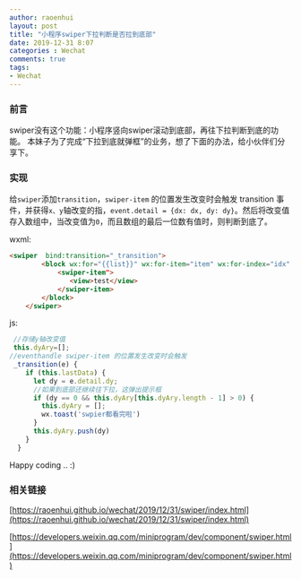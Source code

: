```yaml
---
author: raoenhui
layout: post
title: "小程序swiper下拉判断是否拉到底部"
date: 2019-12-31 8:07
categories : Wechat
comments: true
tags:
- Wechat
---
```


### 前言
swiper没有这个功能：小程序竖向swiper滚动到底部，再往下拉判断到底的功能。
本妹子为了完成“下拉到底就弹框”的业务，想了下面的办法，给小伙伴们分享下。

### 实现
给`swiper`添加`transition`，`swiper-item` 的位置发生改变时会触发 transition 事件，并获得`x、y`轴改变的指，`event.detail = {dx: dx, dy: dy}`。然后将改变值存入数组中，当改变值为`0`，而且数组的最后一位数有值时，则判断到底了。

wxml:
```html
<swiper  bind:transition="_transition">
        <block wx:for="{{list}}" wx:for-item="item" wx:for-index="idx" wx:key="activityId">
            <swiper-item">
               <view>test</view>
            </swiper-item>
        </block>
    </swiper>
```
js:
```javascript
 //存储y轴改变值
 this.dyAry=[];
//eventhandle swiper-item 的位置发生改变时会触发
 _transition(e) {
    if (this.lastData) {
      let dy = e.detail.dy;
      //如果到底部还继续往下拉，这弹出提示框
      if (dy == 0 && this.dyAry[this.dyAry.length - 1] > 0) {
        this.dyAry = [];
        wx.toast('swpier都看完啦')
      }
      this.dyAry.push(dy)
    }
  }
```

Happy coding .. :)

### 相关链接

[https://raoenhui.github.io/wechat/2019/12/31/swiper/index.html](https://raoenhui.github.io/wechat/2019/12/31/swiper/index.html)

[https://developers.weixin.qq.com/miniprogram/dev/component/swiper.html](https://developers.weixin.qq.com/miniprogram/dev/component/swiper.html)



